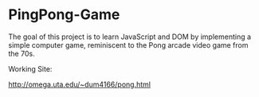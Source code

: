 PingPong-Game
=============


The goal of this project is to learn JavaScript and DOM by implementing a simple computer game, reminiscent to the Pong arcade video game from the 70s.

Working Site:

http://omega.uta.edu/~dum4166/pong.html
